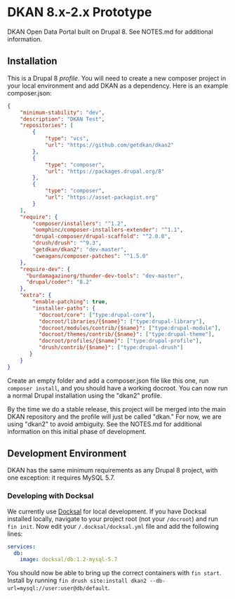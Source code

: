 # DKAN 8.x-2.x Prototype

DKAN Open Data Portal built on Drupal 8. See NOTES.md for additional information.

## Installation

This is a Drupal 8 _profile_. You will need to create a new composer project in your local environment and add DKAN as a dependency. Here is an example composer.json:

```json
{
    "minimum-stability": "dev",
    "description": "DKAN Test",
    "repositories": [
        {
            "type": "vcs",
            "url": "https://github.com/getdkan/dkan2"
        },
        {
            "type": "composer",
            "url": "https://packages.drupal.org/8"
        },
        {
            "type": "composer",
            "url": "https://asset-packagist.org"
        }
    ],
    "require": {
        "composer/installers": "^1.2",
        "oomphinc/composer-installers-extender": "^1.1",
        "drupal-composer/drupal-scaffold": "^2.0.0",
        "drush/drush": "^9.3",
        "getdkan/dkan2": "dev-master",
        "cweagans/composer-patches": "^1.5.0"
    },
    "require-dev": {
      "burdamagazinorg/thunder-dev-tools": "dev-master",
      "drupal/coder": "8.2"
    },
    "extra": {
        "enable-patching": true,
        "installer-paths": {
          "docroot/core": ["type:drupal-core"],
          "docroot/libraries/{$name}": ["type:drupal-library"],
          "docroot/modules/contrib/{$name}": ["type:drupal-module"],
          "docroot/themes/contrib/{$name}": ["type:drupal-theme"],
          "docroot/profiles/{$name}": ["type:drupal-profile"],
          "drush/contrib/{$name}": ["type:drupal-drush"]
       }
    }
}
```
Create an empty folder and add a composer.json file like this one, run `composer install`, and you should have a working docroot. You can now run a normal Drupal installation using the "dkan2" profile.


By the time we do a stable release, this project will be merged into the main DKAN repository and the profile will just be called "dkan." For now, we are using "dkan2" to avoid ambiguity. See the NOTES.md for additional information on this initial phase of development.

## Development Environment

DKAN has the same minimum requirements as any Drupal 8 project, with one exception: it requires MySQL 5.7.

### Developing with Docksal

We currently use [Docksal](https://docksal.io/) for local development. If you have Docksal installed locally, navigate to your project root (not your `/docroot`) and run `fin init`. Now edit your `/.docksal/docksal.yml` file and add the following lines:

```yaml
services:
  db:
    image: docksal/db:1.2-mysql-5.7
```

You should now be able to bring up the correct containers with `fin start`. Install by running `fin drush site:install dkan2 --db-url=mysql://user:user@db/default`.
